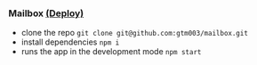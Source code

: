 ### Mailbox [(Deploy)](https://gtm003.github.io/mailbox/)

* clone the repo `git clone git@github.com:gtm003/mailbox.git`
* install dependencies `npm i`
* runs the app in the development mode `npm start`
